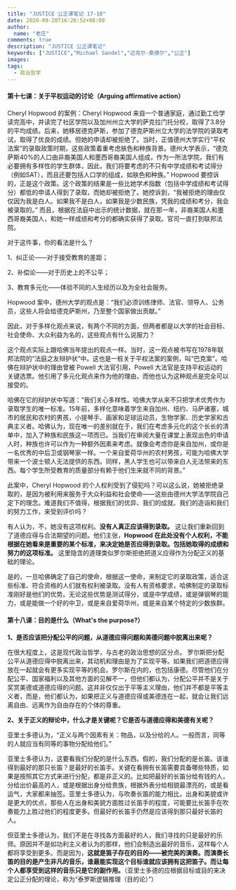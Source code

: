 ```yaml
---
title: "JUSTICE 公正课笔记 17-18"
date: 2020-09-20T16:26:52+08:00
author:
  name: "老庄"
comments: true
description: "JUSTICE 公正课笔记"
keywords: ["JUSTICE","Michael Sandel","迈克尔·桑德尔","公正"]
images:
tags:
  - 政治哲学
---
```


#### 第十七课：关于平权运动的讨论（Arguing affirmative action）

Cheryl Hopwood 的案例：Cheryl Hopwood 来自一个普通家庭，通过勤工俭学读完高中，并读完了社区学院以及加州州立大学的萨克拉门托分校，取得了3.8分的平均成绩。后来，她移居德克萨斯，参加了德克萨斯州立大学的法学院的录取考试，取得了优良的成绩。但她的申请却被拒绝了。当时，正值德州大学实行“平权法案”的录取政策时期，这些政策着重考虑肤色和种族背景。德州大学表示，“德克萨斯40%的人口由非裔美国人和墨西哥裔美国人组成，作为一所法学院，我们有必要拥有多样性的学生群体，因此，我们将要考虑的不只有中学成绩和考试得分（例如SAT），而且还要包括人口学的组成，如肤色和种族。” Hopwood 要控诉的，正是这个政策。这个政策的结果是一些比她学术指数（包括中学成绩和考试得分）都低的申请人得到了录取，而她却被拒绝了。她控诉到，“我被拒绝的理由仅仅因为我是白人。如果我不是白人，如果我是少数民族，凭我的成绩和考分，我会被录取的。” 而且，根据在法庭中出示的统计数据，就在那一年，非裔美国人和墨西哥裔美国人，和她一样成绩和考分的都确实获得了录取。官司一直打到联邦法院。

对于这件事，你的看法是什么？

1、纠正论——对于接受教育的差距；

2、补偿论——对于历史上的不公平；

3、教育多元化——体验不同的人生经历以及为全社会服务。

Hopwood 案中，德州大学的观点是：“我们必须训练律师、法官、领导人、公务员，这些人将会给德克萨斯州，乃至整个国家做出贡献。”

因此，对于多样化观点来说，有两个不同的方面，但两者都是以大学的社会目标、社会使命、大众利益为名的，这些观点有什么说服力？

这个观点实际上跟哈佛当年提出的观点一样。当时，这一观点被书写在1978年联邦法院的“法庭之友辩护状”中。这也是一桩关于平权法案的案例，叫“巴克案”。哈佛在辩护状中的理由曾被 Powell 大法官引用，Powell 大法官是支持平权运动的关键选票。他引用了多元化观点来作为他的理由，而他也认为这种观点是完全可以接受的。

哈佛在它的辩护状中写道：“我们关心多样性。哈佛大学从来不只把学术优秀作为录取学生的唯一标准。15年前，多样化意味着学生来自加州、纽约、马萨诸塞，城市的居民和农村的男孩，小提琴手、画家和足球运动员，生物学家、历史学家和古典主义者。哈佛认为，现在唯一的差别就在于，我们在考虑多元化的这个长长的清单中，加入了种族和民族这一项而已。当我们在审阅大量在课堂上表现出色的申请人时，种族也许可以作为一种额外因素来考虑。就像会考虑你是来自加州，或你是一名优秀的中后卫或钢琴家一样。一个来自爱荷华州的农村男孩，可能为哈佛大学带来一个波士顿人无法提供的东西。同样，黑人学生也可以带来白人无法带来的东西。每个学生所受教育的质量部分有赖于他们生来就不同的背景。”

此案中，Cheryl Hopwood 的个人权利受到了侵犯吗？可以这么说，她被拒绝录取的，是因为被利用来服务于大众利益和社会使命——这些由德州大学法学院自己定下的理念。难道我们不值得，根据我们的优异、我们的成就、我们的造诣和我们的努力工作，来受到评价吗？

有人认为，不，她没有这项权利。**没有人真正应该得到录取。** 这让我们重新回到了道德应得与合法期望的问题。他们主张，**Hopwood 在此处没有个人权利，不能根据在她看来是重要的某个标准，来决定她是否应得到录取。包括她取得的成绩和努力的这项标准。** 这里隐含的道理类似罗尔斯拒绝把道义应得作为分配正义的基础的理论。

是的，一旦哈佛确定了自己的使命，根据这一使命，来制定它的录取政策，适合这些标准、符合资格的人们就有权利被录取。没有人有资格要求，哈佛制定的录取标准刚好是他们的优势。无论这些优势是测试得分，或是中学成绩，或是弹钢琴的能力，或是能做一个好的中卫，或是来自爱荷华州，或是来自某个特定的少数族群。


#### 第十八课：目的是什么（What's the purpose?）

**1、是否应该把分配公平的问题，从道德应得问题和美德问题中脱离出来呢？**

在很大程度上，这是现代政治哲学，与古老的政治思想的区分点。
罗尔斯把分配公平从道德应得中脱离出来，其动机和理由是为了实现平等。如果我们把道德应得放在一起就会有更多实现平等的机会。罗尔斯在内的，也包括康德。尽管他们在分配公平、国家福利以及其他方面的见解不一，但他们都认为，分配公平并不是关于奖赏美德或道德应得的问题。这并非仅仅出于平等主义理由，他们并不都是平等主义者，而是，他们都认为，如果把正义与道德应得或美德连在一起，就会让我们远离自由、远离作为自由存在的个体的尊重。

**2、关于正义的辩论中，什么才是关键呢？它是否与道德应得和美德有关呢？**

亚里士多德认为，“正义与两个因素有关：物品，以及分给的人。一般而言，同等的人就应当有同等的事物分配给他们。”

亚里士多德认为，这要看我们分配的是什么东西。假的，我们分配的是长笛。该谁得到最好的那只长笛？是最好的长笛手。关键在看拥有长笛需要具备哪些特质，如果是按照其它方式来进行分配，都是非正义的。比如把最好的长笛分给有钱的人，分给出价最高的人，或是根据出身分给贵族，根据外表分给相貌最漂亮的，或是看运气，大家都来抽签。亚里士多德认为，与吹奏长笛的能力相比，出身和美貌或许是更大的优点，那些人在出身和美貌方面胜过长笛手的程度，可能要比长笛手在吹奏能力上胜过他们的程度更多。但最好的长笛手仍然是应该得到那只最好长笛的人。

但亚里士多德认为，我们不是在寻找各方面最好的人，我们寻找的只是最好的乐师。原因并不是如功利主义者认为的那样，他们会制造出最好的音乐，这样每个人都将享受到更多。而是因为，**这就是笛子存在的目的——被完美的演奏。而演奏长笛的目的是产生非凡的音乐，谁最能实现这个目标谁就应该拥有这把笛子。而让每个人都享受到这样的音乐只是它的副作用。**（亚里士多德的应根据目标或目的来决定公正分配的理论，称为“泰罗斯逻辑推理（目的论）”）
